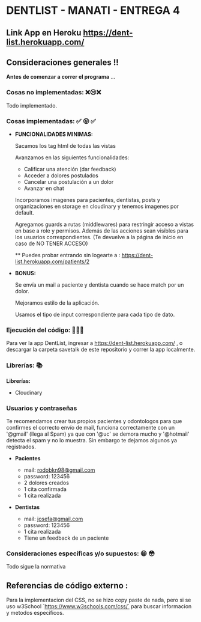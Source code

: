 # DENTLIST - MANATI - ENTREGA 4 

## Link App en Heroku https://dent-list.herokuapp.com/

## Consideraciones generales :bangbang:
**Antes de comenzar a correr el programa** ...

### Cosas no implementadas: :x::cry::x:

Todo implementado.
 
### Cosas implementadas: :white_check_mark: :stuck_out_tongue_closed_eyes: :white_check_mark:

 - **FUNCIONALIDADES MINIMAS:**

    Sacamos los tag html de todas las vistas

    Avanzamos en las siguientes funcionalidades:

    * Calificar una atención (dar feedback)
    * Acceder a dolores postulados
    * Cancelar una postulación a un dolor
    * Avanzar en chat

    Incorporamos imagenes para pacientes, dentistas, posts y organizaciones en storage en cloudinary y tenemos imagenes por default.

    Agregamos guards a rutas (middlewares) para restringir acceso a vistas en base a role y permisos. Además de las acciones sean visibles para los usuarios correspondientes. (Te devuelve a la página de inicio en caso de NO TENER ACCESO)

    ** Puedes probar entrando sin logearte a : https://dent-list.herokuapp.com/patients/2
 
 - **BONUS:**

    Se envía un mail a paciente y dentista cuando se hace match por un dolor.

    Mejoramos estilo de la aplicación.

    Usamos el tipo de input correspondiente para cada tipo de dato.

### Ejecución del código:  :floppy_disk::floppy_disk::floppy_disk:

Para ver la app DentList, ingresar a https://dent-list.herokuapp.com/ , o descargar la carpeta savetalk de este repositorio y correr la app localmente.

### Librerías: :books: 

**Librerías:**

- Cloudinary 

### Usuarios y contraseñas 

Te recomendamos crear tus propios pacientes y odontologos para que confirmes el correcto envío de mail, funciona correctamente con un '@gmail' (llega al Spam) ya que con '@uc' se demora mucho y '@hotmail' detecta el spam y no lo muestra. Sin embargo te dejamos algunos ya registrados.

 - **Pacientes**
    * mail: rodobkn98@gmail.com 
    * password: 123456
    - 2 dolores creados
    - 1 cita confirmada
    - 1 cita realizada

 - **Dentistas**
    * mail: josefa@gmail.com
    * password: 123456
    - 1 cita realizada
    - Tiene un feedback de un paciente

### Consideraciones específicas y/o supuestos: :grin: :flushed: 

Todo sigue la normativa

## Referencias de código externo :

Para la implementacion del CSS, no se hizo copy paste de nada, pero si se uso w3School ´https://www.w3schools.com/css/´ para buscar informacion y metodos especificos.